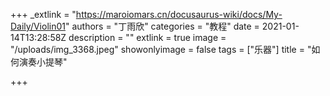 +++
_extlink = "https://maroiomars.cn/docusaurus-wiki/docs/My-Daily/Violin01"
authors = "丁雨欣"
categories = "教程"
date = 2021-01-14T13:28:58Z
description = ""
extlink = true
image = "/uploads/img_3368.jpeg"
showonlyimage = false
tags = ["乐器"]
title = "如何演奏小提琴"

+++
